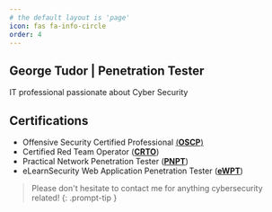 ```yaml
---
# the default layout is 'page'
icon: fas fa-info-circle
order: 4
---
```

## George Tudor | Penetration Tester

IT professional passionate about Cyber Security

## Certifications
- Offensive Security Certified Professional [(**OSCP**)](https://www.credential.net/7f8774ca-d233-4675-a911-fb495d549e6f)
- Certified Red Team Operator ([**CRTO**](https://eu.badgr.com/public/assertions/jExbG16MQMOy32xs8ncZrw))
- Practical Network Penetration Tester ([**PNPT**](https://www.credential.net/1b4149d0-065f-4a61-8b09-ea8b431036fb#acc.fliS9AzE))
- eLearnSecurity Web Application Penetration Tester ([**eWPT**](https://verified.elearnsecurity.com/certificates/c39a3cba-f10a-4117-9836-4ecf4b8b61bd))

> Please don't hesitate to contact me for anything cybersecurity related!
{: .prompt-tip }
